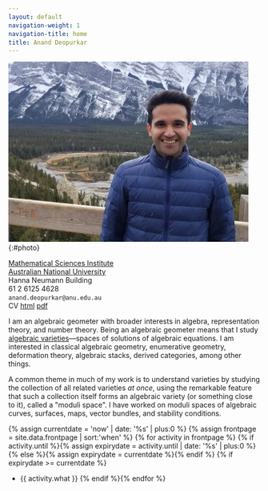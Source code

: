 ```yaml
---
layout: default
navigation-weight: 1
navigation-title: home
title: Anand Deopurkar
---
```


<div class="intro">

![Photo of Anand Deopurkar in Banff, Canada](anandrd_banff.jpg){:#photo}

<div>

[Mathematical Sciences Institute](https://maths.anu.edu.au)  
[Australian National University](https://www.anu.edu.au/)  
Hanna Neumann Building   
61 2 6125 4628   
`anand.deopurkar@anu.edu.au`  
CV [html](cv/index.html) [pdf](cv/cv.pdf)

</div>

</div>

I am an algebraic geometer with broader interests in algebra, representation theory, and number theory. Being an algebraic geometer means that I study [algebraic varieties](https://en.wikipedia.org/wiki/Algebraic_variety)&mdash;spaces of solutions of algebraic equations. I am interested in classical algebraic geometry, enumerative geometry, deformation theory, algebraic stacks, derived categories, among other things.

A common theme in much of my work is to understand varieties by studying the collection of all related varieties *at once*, using the remarkable feature that such a collection itself forms an algebraic variety (or something close to it), called a "moduli space". I have worked on moduli spaces of algebraic curves, surfaces, maps, vector bundles, and stability conditions.

{% assign currentdate = 'now' | date: '%s' | plus:0 %}
{% assign frontpage = site.data.frontpage | sort:'when' %}
{% for activity in frontpage %}
{% if activity.until %}{% assign expirydate = activity.until | date: '%s' | plus:0 %}{% else %}{% assign expirydate = currentdate %}{% endif %}
{% if expirydate >= currentdate %}
* {{ activity.what }} {% endif %}{% endfor %}
